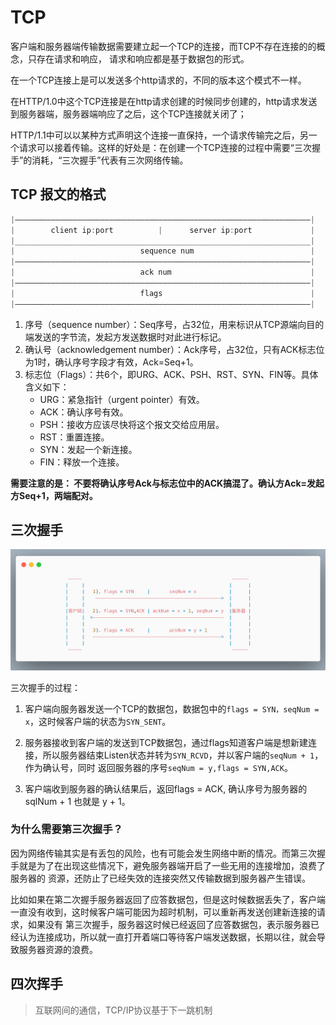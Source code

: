 # TCP

客户端和服务器端传输数据需要建立起一个TCP的连接，而TCP不存在连接的的概念，只存在请求和响应，
请求和响应都是基于数据包的形式。

在一个TCP连接上是可以发送多个http请求的，不同的版本这个模式不一样。

在HTTP/1.0中这个TCP连接是在http请求创建的时候同步创建的，http请求发送到服务器端，服务器端响应了之后，这个TCP连接就关闭了；

HTTP/1.1中可以以某种方式声明这个连接一直保持，一个请求传输完之后，另一个请求可以接着传输。这样的好处是：在创建一个TCP连接的过程中需要“三次握手”的消耗，“三次握手”代表有三次网络传输。

## TCP 报文的格式
```cpp
|——————————————————————————————————————————————————————————————————|
|        client ip:port          |      server ip:port             |
|__________________________________________________________________|
|                            sequence num                          |
|——————————————————————————————————————————————————————————————————|
|                            ack num                               |
|——————————————————————————————————————————————————————————————————|
|                            flags                                 |
|——————————————————————————————————————————————————————————————————|
```

1. 序号（sequence number）：Seq序号，占32位，用来标识从TCP源端向目的端发送的字节流，发起方发送数据时对此进行标记。
2. 确认号（acknowledgement number）：Ack序号，占32位，只有ACK标志位为1时，确认序号字段才有效，Ack=Seq+1。
3. 标志位（Flags）：共6个，即URG、ACK、PSH、RST、SYN、FIN等。具体含义如下：
   - URG：紧急指针（urgent pointer）有效。
   - ACK：确认序号有效。
   - PSH：接收方应该尽快将这个报文交给应用层。
   - RST：重置连接。
   - SYN：发起一个新连接。
   - FIN：释放一个连接。

**需要注意的是： 不要将确认序号Ack与标志位中的ACK搞混了。确认方Ack=发起方Seq+1，两端配对。**

## 三次握手

![三次握手.png](三次握手.png)

三次握手的过程：

1. 客户端向服务器发送一个TCP的数据包，数据包中的`flags = SYN，seqNum = x`，这时候客户端的状态为`SYN_SENT`。
   
2. 服务器接收到客户端的发送到TCP数据包，通过flags知道客户端是想新建连接，所以服务器结束Listen状态并转为`SYN_RCVD`，并以客户端的`seqNum + 1`，作为确认号，同时
返回服务器的序号`seqNum = y,flags = SYN,ACK`。
   
3. 客户端收到服务器的确认结果后，返回flags = ACK, 确认序号为服务器的sqlNum + 1 也就是 y + 1。

### 为什么需要第三次握手？

因为网络传输其实是有丢包的风险，也有可能会发生网络中断的情况。而第三次握手就是为了在出现这些情况下，避免服务器端开启了一些无用的连接增加，浪费了服务器的
资源，还防止了已经失效的连接突然又传输数据到服务器产生错误。

比如如果在第二次握手服务器返回了应答数据包，但是这时候数据丢失了，客户端一直没有收到，这时候客户端可能因为超时机制，可以重新再发送创建新连接的请求，如果没有
第三次握手，服务器这时候已经返回了应答数据包，表示服务器已经认为连接成功，所以就一直打开着端口等待客户端发送数据，长期以往，就会导致服务器资源的浪费。

## 四次挥手


> 互联网间的通信，TCP/IP协议基于下一跳机制